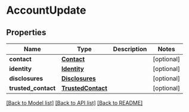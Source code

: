 # AccountUpdate

## Properties
Name | Type | Description | Notes
------------ | ------------- | ------------- | -------------
**contact** | [**Contact**](Contact.md) |  | [optional] 
**identity** | [**Identity**](Identity.md) |  | [optional] 
**disclosures** | [**Disclosures**](Disclosures.md) |  | [optional] 
**trusted_contact** | [**TrustedContact**](TrustedContact.md) |  | [optional] 

[[Back to Model list]](../README.md#documentation-for-models) [[Back to API list]](../README.md#documentation-for-api-endpoints) [[Back to README]](../README.md)

